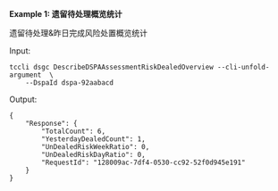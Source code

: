 **Example 1: 遗留待处理概览统计**

遗留待处理&昨日完成风险处置概览统计

Input: 

```
tccli dsgc DescribeDSPAAssessmentRiskDealedOverview --cli-unfold-argument  \
    --DspaId dspa-92aabacd
```

Output: 
```
{
    "Response": {
        "TotalCount": 6,
        "YesterdayDealedCount": 1,
        "UnDealedRiskWeekRatio": 0,
        "UnDealedRiskDayRatio": 0,
        "RequestId": "128009ac-7df4-0530-cc92-52f0d945e191"
    }
}
```

